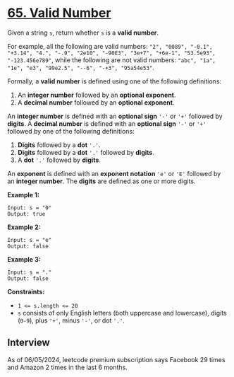 # [65. Valid Number](https://leetcode.com/problems/valid-number/)

Given a string `s`, return whether `s` is a **valid number**.

For example, all the following are valid numbers: `"2", "0089", "-0.1", "+3.14", "4.", "-.9", "2e10", "-90E3", "3e+7", "+6e-1", "53.5e93", "-123.456e789"`, while the following are not valid numbers: `"abc", "1a", "1e", "e3", "99e2.5", "--6", "-+3", "95a54e53"`.

Formally, a **valid number** is defined using one of the following definitions:

1. An **integer number** followed by an **optional exponent**.
2. A **decimal number** followed by an **optional exponent**.

An **integer number** is defined with an **optional sign** `'-'` or `'+'` followed by **digits**.
A **decimal number** is defined with an **optional sign** `'-'` or `'+'` followed by one of the following definitions:
1. **Digits** followed by a **dot** `'.'`.
2. **Digits** followed by a **dot** `'.'` followed by **digits**.
3. A **dot** `'.'` followed by **digits**.

An **exponent** is defined with an **exponent notation** `'e'` or `'E'` followed by an **integer number**.
The **digits** are defined as one or more digits.

**Example 1:**
```
Input: s = "0"
Output: true
```

**Example 2:**
```
Input: s = "e"
Output: false
```

**Example 3:**
```
Input: s = "."
Output: false
```

**Constraints:**
* `1 <= s.length <= 20`
* `s` consists of only English letters (both uppercase and lowercase), digits (`0-9`), plus `'+'`, minus `'-'`, or dot `'.'`.

## Interview
As of 06/05/2024, leetcode premium subscription says Facebook 29 times and Amazon 2 times in the last 6 months.

